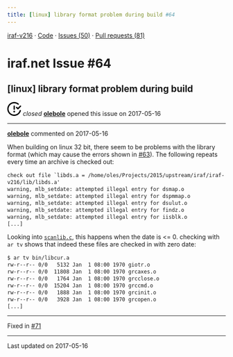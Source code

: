 ```yaml
---
title: [linux] library format problem during build #64
---
```


[iraf-v216](/iraf-v216) · [Code](https://github.com/iraf-community/iraf/tree/iraf-v216) · [Issues (50)](/iraf-v216/issues) · [Pull requests (81)](/iraf-v216/issues/pulls)

# iraf.net Issue #64
## [linux] library format problem during build
![closed](issue-closed.svg) *closed* **[olebole](https://github.com/olebole)** opened this issue on 2017-05-16

- - - -

**[olebole](https://github.com/olebole)** commented on 2017-05-16

When building on linux 32 bit, there seem to be problems with the library format (which may cause the errors shown in [#63](https://iraf-community.github.io/iraf-v216/issues/63)). The following repeats every time an archive is checked out:  
```  
check out file `libds.a = /home/oles/Projects/2015/upstream/iraf/iraf-v216/lib/libds.a'  
warning, mlb_setdate: attempted illegal entry for dsmap.o  
warning, mlb_setdate: attempted illegal entry for dspmmap.o  
warning, mlb_setdate: attempted illegal entry for dsulut.o  
warning, mlb_setdate: attempted illegal entry for findz.o  
warning, mlb_setdate: attempted illegal entry for iisblk.o  
[...]  
```  
Looking into [`scanlib.c`](https://github.com/iraf-community/iraf/blob/9590f45760a4791f3305407fb51c87f1282b32be/unix/boot/mkpkg/scanlib.c#L270), this happens when the date is <= 0. checking with `ar tv` shows that indeed these files are checked in with zero date:  
```  
$ ar tv bin/libcur.a  
rw-r--r-- 0/0   5132 Jan  1 08:00 1970 giotr.o  
rw-r--r-- 0/0  11808 Jan  1 08:00 1970 grcaxes.o  
rw-r--r-- 0/0   1764 Jan  1 08:00 1970 grcclose.o  
rw-r--r-- 0/0  15204 Jan  1 08:00 1970 grccmd.o  
rw-r--r-- 0/0   1888 Jan  1 08:00 1970 grcinit.o  
rw-r--r-- 0/0   3928 Jan  1 08:00 1970 grcopen.o  
[...]  
```

- - - -

Fixed in [#71](https://iraf-community.github.io/iraf-v216/issues/71)

- - - -

Last updated on 2017-05-16

